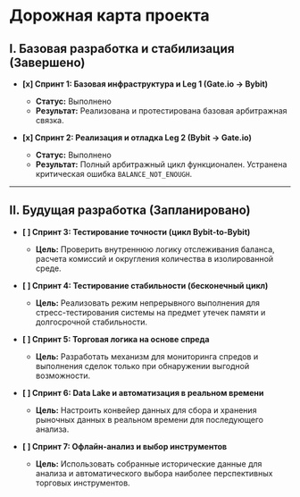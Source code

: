 # Дорожная карта проекта

## I. Базовая разработка и стабилизация (Завершено)

-   **[x] Спринт 1: Базовая инфраструктура и Leg 1 (Gate.io -> Bybit)**
    -   **Статус:** Выполнено
    -   **Результат:** Реализована и протестирована базовая арбитражная связка.

-   **[x] Спринт 2: Реализация и отладка Leg 2 (Bybit -> Gate.io)**
    -   **Статус:** Выполнено
    -   **Результат:** Полный арбитражный цикл функционален. Устранена критическая ошибка `BALANCE_NOT_ENOUGH`.

---

## II. Будущая разработка (Запланировано)

-   **[ ] Спринт 3: Тестирование точности (цикл Bybit-to-Bybit)**
    -   **Цель:** Проверить внутреннюю логику отслеживания баланса, расчета комиссий и округления количества в изолированной среде.

-   **[ ] Спринт 4: Тестирование стабильности (бесконечный цикл)**
    -   **Цель:** Реализовать режим непрерывного выполнения для стресс-тестирования системы на предмет утечек памяти и долгосрочной стабильности.

-   **[ ] Спринт 5: Торговая логика на основе спреда**
    -   **Цель:** Разработать механизм для мониторинга спредов и выполнения сделок только при обнаружении выгодной возможности.

-   **[ ] Спринт 6: Data Lake и автоматизация в реальном времени**
    -   **Цель:** Настроить конвейер данных для сбора и хранения рыночных данных в реальном времени для последующего анализа.

-   **[ ] Спринт 7: Офлайн-анализ и выбор инструментов**
    -   **Цель:** Использовать собранные исторические данные для анализа и автоматического выбора наиболее перспективных торговых инструментов.
